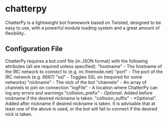 # chatterpy
ChatterPy is a lightweight bot framework based on Twisted, designed to be easy to use, with a powerful module loading system and a great amount of flexibility..
## Configuration File
ChatterPy requires a bot.conf file (in JSON format) with the following attributes (all are required unless specified):
"hostname" - The hostname of the IRC network to connect to (e.g. irc.freenode.net)
"port" - The port of the IRC network (e.g. 6667)
"ssl" - Toggles SSL on (required for some networks)
"nickname" - The nick of the bot
"channels" - An array of channels to join on connection
"logFile" - A location where ChatterPy can log any errors and warnings
"collision_prefix" - *Optional*. Added before nickname if the desired nickname is taken.
"collision_suffix" - *Optional". Added after nickname if desired nickname is taken.
It is advisable that at least one of the above is used, or the bot will fail to connect if the desired nick is taken.
